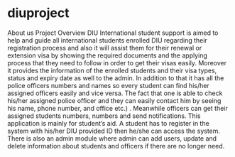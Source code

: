 # diuproject
About us Project Overview  DIU International student support is aimed to help and guide all international students enrolled DIU regarding their registration process and also it will assist them for their renewal or extension visa by showing the required documents and the applying process that they need to follow in order to get their visas easily. Moreover it provides the information of the enrolled students and their visa types, status and expiry date as well to the admin. In addition to that it has all the police officers numbers and names so every student can find his/her assigned officers easily and vice versa. The fact that one is able to check his/her assigned police officer and they can easily contact him by seeing his name, phone number, and office etc.) . Meanwhile officers can get their assigned students numbers, numbers and send notifications. This application is mainly for student’s aid. A student has to register in the system with his/her DIU provided ID then he/she can access the system. There is also an admin module where admin can add users, update and delete information about students and officers if there are no longer need.
